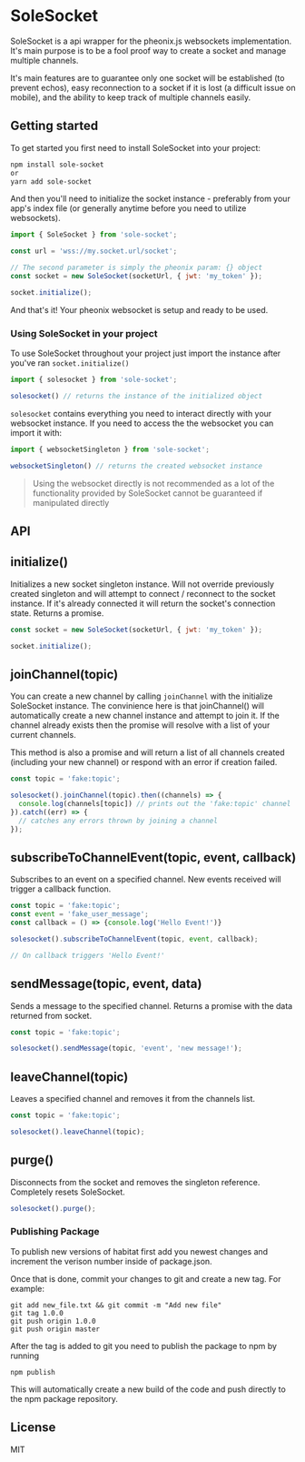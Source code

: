 # SoleSocket

SoleSocket is a api wrapper for the pheonix.js websockets implementation. It's main purpose is to be a fool proof way to create a socket and manage multiple channels.

It's main features are to guarantee only one socket will be established (to prevent echos), easy reconnection to a socket if it is lost (a difficult issue on mobile), and the ability to keep track of multiple channels easily.

## Getting started

To get started you first need to install SoleSocket into your project:

```bash
npm install sole-socket
or
yarn add sole-socket
```

And then you'll need to initialize the socket instance - preferably from your app's index file (or generally anytime before you need to utilize websockets).

```javascript
import { SoleSocket } from 'sole-socket';

const url = 'wss://my.socket.url/socket';

// The second parameter is simply the pheonix param: {} object
const socket = new SoleSocket(socketUrl, { jwt: 'my_token' });

socket.initialize();
```

And that's it! Your pheonix websocket is setup and ready to be used.

### Using SoleSocket in your project

To use SoleSocket throughout your project just import the instance after you've ran ```socket.initialize()```

```javascript
import { solesocket } from 'sole-socket';

solesocket() // returns the instance of the initialized object
```

```solesocket``` contains everything you need to interact directly with your websocket instance. If you need to access the the websocket you can import it with:

```javascript
import { websocketSingleton } from 'sole-socket';

websocketSingleton() // returns the created websocket instance
```

> Using the websocket directly is not recommended as a lot of the functionality provided by SoleSocket cannot be guaranteed if manipulated directly

## API

initialize()
---

Initializes a new socket singleton instance. Will not override previously created singleton and will attempt to connect / reconnect to the socket instance. If it's already connected it will return the socket's connection state. Returns a promise.

```javascript
const socket = new SoleSocket(socketUrl, { jwt: 'my_token' });

socket.initialize();
```

joinChannel(topic)
---

You can create a new channel by calling ```joinChannel``` with the initialize SoleSocket instance. The convinience here is that joinChannel() will automatically create a new channel instance and attempt to join it. If the channel already exists then the promise will resolve with a list of your current channels.

This method is also a promise and will return a list of all channels created (including your new channel) or respond with an error if creation failed.

```javascript
const topic = 'fake:topic';

solesocket().joinChannel(topic).then((channels) => {
  console.log(channels[topic]) // prints out the 'fake:topic' channel
}).catch((err) => {
  // catches any errors thrown by joining a channel
});
```

subscribeToChannelEvent(topic, event, callback)
---

Subscribes to an event on a specified channel. New events received will trigger a callback function.

```javascript
const topic = 'fake:topic';
const event = 'fake_user_message';
const callback = () => {console.log('Hello Event!')}

solesocket().subscribeToChannelEvent(topic, event, callback);

// On callback triggers 'Hello Event!'
```

sendMessage(topic, event, data)
---

Sends a message to the specified channel. Returns a promise with the data returned from socket.

```javascript
const topic = 'fake:topic';

solesocket().sendMessage(topic, 'event', 'new message!');
```

leaveChannel(topic)
---

Leaves a specified channel and removes it from the channels list.

```javascript
const topic = 'fake:topic';

solesocket().leaveChannel(topic);
```

purge()
---

Disconnects from the socket and removes the singleton reference. Completely resets SoleSocket.

```javascript
solesocket().purge();
```


### Publishing Package

To publish new versions of habitat first add you newest changes and increment the verison number inside of package.json.

Once that is done, commit your changes to git and create a new tag. For example:

```
git add new_file.txt && git commit -m "Add new file"
git tag 1.0.0
git push origin 1.0.0
git push origin master
```

After the tag is added to git you need to publish the package to npm by running

```
npm publish
```

This will automatically create a new build of the code and push directly to the npm package repository.


License
----

MIT
